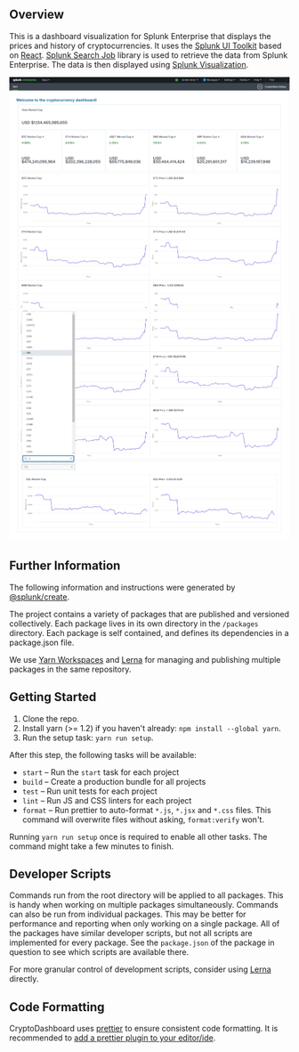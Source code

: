 ## Overview

This is a dashboard visualization for Splunk Enterprise that displays the prices and history of cryptocurrencies. It uses the [Splunk UI Toolkit](https://splunkui.splunk.com/) based on [React](https://reactjs.org/). [Splunk Search Job](https://www.npmjs.com/package/@splunk/search-job) library is used to retrieve the data from Splunk Enterprise. The data is then displayed using [Splunk Visualization](https://www.npmjs.com/package/@splunk/visualizations).
<p align="center">
<img src="https://github.com/marcusoyang/splunk-visualization-ui/blob/main/static/part1.PNG?raw=true"  width="720"/>
<img src="https://github.com/marcusoyang/splunk-visualization-ui/blob/main/static/part2.PNG?raw=true"  width="720"/>
</p>

## Further Information
The following information and instructions were generated by [@splunk/create](https://splunkui.splunk.com/Create/ComponentTutorial).

The project contains a variety of packages that are published and versioned collectively. Each package lives in its own 
directory in the `/packages` directory. Each package is self contained, and defines its dependencies in a package.json file.

We use [Yarn Workspaces](https://yarnpkg.com/lang/en/docs/workspaces/) and [Lerna](https://github.com/lerna/lerna) for
managing and publishing multiple packages in the same repository.


## Getting Started

1. Clone the repo.
2. Install yarn (>= 1.2) if you haven't already: `npm install --global yarn`.
3. Run the setup task: `yarn run setup`.

After this step, the following tasks will be available:

* `start` – Run the `start` task for each project
* `build` – Create a production bundle for all projects
* `test` – Run unit tests for each project
* `lint` – Run JS and CSS linters for each project
* `format` – Run prettier to auto-format `*.js`, `*.jsx` and `*.css` files. This command will overwrite files without 
asking, `format:verify` won't.

Running `yarn run setup` once is required to enable all other tasks. The command might take a few minutes to finish.


## Developer Scripts

Commands run from the root directory will be applied to all packages. This is handy when working on multiple packages 
simultaneously. Commands can also be run from individual packages. This may be better for performance and reporting when
 only working on a single package. All of the packages have similar developer scripts, but not all scripts are implemented 
 for every package. See the `package.json` of the package in question to see which scripts are available there.

For more granular control of development scripts, consider using [Lerna](https://github.com/lerna/lerna) directly.


## Code Formatting

CryptoDashboard uses [prettier](https://github.com/prettier/prettier) to ensure consistent code formatting. It is recommended
 to [add a prettier plugin to your editor/ide](https://github.com/prettier/prettier#editor-integration).
